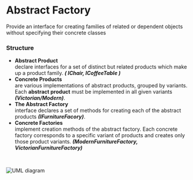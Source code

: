 # Abstract Factory
Provide an interface for creating families of related or dependent objects without specifying their concrete classes

### Structure 
- **Abstract Product** </br> declare interfaces for a set of distinct but related products which make up a product family. ***( IChair, ICoffeeTable )***
- **Concrete Products** </br> are various implementations of abstract products, grouped by variants. Each **abstract product** must be implemented in all given variants ***(Victorian/Modern)***.
- **The Abstract Factory** </br> interface declares a set of methods for creating each of the abstract products ***(IFurnitureFacory)***.
- **Concrete Factories** </br> implement creation methods of the abstract factory. Each concrete factory corresponds to a specific variant of products and creates only those product variants. ***(ModernFurnitureFactory, VictorianFurnitureFactory)***
</br>

![UML diagram](https://github.com/jigneng1/DesignPatternCollection/assets/83826754/b1c3e3be-b86f-4192-b742-6b319b3525a0)
